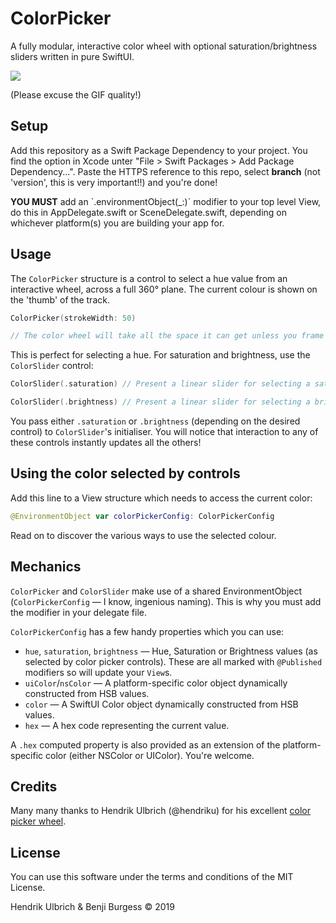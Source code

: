 # ColorPicker

A fully modular, interactive color wheel with optional saturation/brightness sliders written in pure SwiftUI.

![](picker.gif)  

(Please excuse the GIF quality!)

## Setup

Add this repository as a Swift Package Dependency to your project. You find the option in Xcode unter "File > Swift Packages > Add Package Dependency...". Paste the HTTPS reference to this repo, select **branch** (not 'version', this is very important!!) and you're done!

<aside class="notice">
    <b>YOU MUST</b> add an `.environmentObject(_:)` modifier to your top level View, do this in AppDelegate.swift or SceneDelegate.swift, depending on whichever platform(s) you are building your app for.
</aside>

## Usage

The `ColorPicker` structure is a control to select a hue value from 
an interactive wheel, across a full 360° plane. The current colour is shown on the 'thumb' of the track.

```swift
ColorPicker(strokeWidth: 50)

// The color wheel will take all the space it can get unless you frame it to a custom size. You are also able to specify the `strokeWidth` of the color wheel over the given property.
```

This is perfect for selecting a hue. For saturation and brightness, use the `ColorSlider` control:

```swift
ColorSlider(.saturation) // Present a linear slider for selecting a saturation value between 0...1.0

ColorSlider(.brightness) // Present a linear slider for selecting a brightness value between 0...1.0

```
You pass either `.saturation` or `.brightness` (depending on the desired control) to `ColorSlider`'s initialiser. You will notice that interaction to any of these controls instantly updates all the others!

##  Using the color selected by controls
Add this line to a View structure which needs to access the current color:
```swift
@EnvironmentObject var colorPickerConfig: ColorPickerConfig
```

Read on to discover the various ways to use the selected colour. 

## Mechanics
`ColorPicker` and `ColorSlider` make use of a shared EnvironmentObject (`ColorPickerConfig` — I know, ingenious naming). This is why you must add the modifier in your delegate file.

`ColorPickerConfig` has a few handy properties which you can use:

- `hue`, `saturation`,  `brightness` — Hue, Saturation or Brightness values (as selected by color picker controls). These are all marked with `@Published` modifiers so will update your `View`s.
- `uiColor`/`nsColor` — A platform-specific color object dynamically constructed from HSB values.
- `color` — A SwiftUI Color object dynamically constructed from HSB values.
- `hex` — A hex code representing the current value.

A `.hex` computed property is also provided as an extension of the platform-specific color (either NSColor or UIColor). You're welcome.


## Credits

Many many thanks to Hendrik Ulbrich (@hendriku) for his excellent [color picker wheel](https://github.com/hendriku/ColorPicker).


## License

You can use this software under the terms and conditions of the MIT License.

Hendrik Ulbrich & Benji Burgess © 2019
